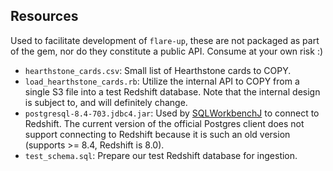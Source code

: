 ## Resources
Used to facilitate development of ```flare-up```, these are not packaged as part of the gem, nor do they constitute a public API.  Consume at your own risk :)

- ```hearthstone_cards.csv```: Small list of Hearthstone cards to COPY.
- ```load_hearthstone_cards.rb```: Utilize the internal API to COPY from a single S3 file into a test Redshift database.  Note that the internal design is subject to, and will definitely change.
- ```postgresql-8.4-703.jdbc4.jar```: Used by [SQLWorkbenchJ](http://www.sql-workbench.net/index.html) to connect to Redshift.  The current version of the official Postgres client does not support connecting to Redshift because it is such an old version (supports >= 8.4, Redshift is 8.0).
- ```test_schema.sql```: Prepare our test Redshift database for ingestion.